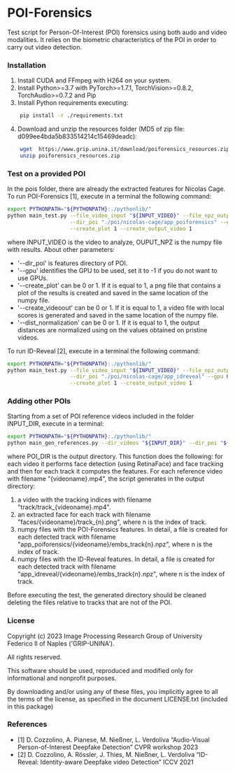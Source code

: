 # POI-Forensics

Test script for Person-Of-Interest (POI) forensics using both audo and video modalities.
It relies on the biometric characteristics of the POI in order to carry out video detection.

### Installation
1.	Install CUDA and FFmpeg with H264 on your system.
2.  Install Python>=3.7 with PyTorch>=1.7.1, TorchVision>=0.8.2, TorchAudio>=0.7.2 and Pip
3.	Install Python requirements executing:
```bash
    pip install -r ./requirements.txt
```
4.	Download and unzip the resources folder (MD5 of zip file: d099ee4bda5b833514214c15469deadc):
```bash
    wget  https://www.grip.unina.it/download/poiforensics_resources.zip
    unzip poiforensics_resources.zip
```

### Test on a provided POI
In the pois folder, there are already the extracted features for Nicolas Cage.
To run POI-Forensics [1], execute in a terminal the following command:
```bash
export PYTHONPATH="${PYTHONPATH}:./pythonlib/"
python main_test.py --file_video_input "${INPUT_VIDEO}" --file_npz_output "${OUPUT_NPZ}" \
                    --dir_poi "./poi/nicolas-cage/app_poiforensics" --gpu 0 \
                    --create_plot 1 --create_output_video 1
```

where INPUT_VIDEO is the video to analyze, OUPUT_NPZ is the numpy file with results.
About other parameters:
- '--dir_poi' is features directory of POI.
- '--gpu' identifies the GPU to be used, set it to -1 if you do not want to use GPUs.
- '--create_plot' can be 0 or 1. If it is equal to 1, a png file that contains a plot of the results is created and saved in the same location of the numpy file.
- '--create_videoout' can be 0 or 1. If it is equal to 1, a video file with local scores is generated and saved in the same location of the numpy file.
- '--dist_normalization' can be 0 or 1. If it is equal to 1, the output distances are normalized using on the values obtained on pristine videos.

To run ID-Reveal [2], execute in a terminal the following command:
```bash
export PYTHONPATH="${PYTHONPATH}:./pythonlib/"
python main_test.py --file_video_input "${INPUT_VIDEO}" --file_npz_output "${OUPUT_NPZ}" \
                    --dir_poi "./poi/nicolas-cage/app_idreveal" --gpu 0 \
                    --create_plot 1 --create_output_video 1
```


### Adding other POIs
Starting from a set of POI reference videos included in the folder INPUT_DIR, execute in a terminal:
```bash
export PYTHONPATH="${PYTHONPATH}:./pythonlib/"
python main_gen_references.py --dir_videos "${INPUT_DIR}" --dir_poi "${POI_DIR}" --gpu 0
```
where POI_DIR is the output directory. This function does the following: for each video it performs face detection (using RetinaFace) and face tracking and then for each track it computes the features.
For each reference video with filename "{videoname}.mp4", the script generates in the output directory:
1.	a video with the tracking indices with filename "track/track_{videoname}.mp4".
2.	an extracted face for each track with filename "faces/{videoname}/track_{n}.png", where n is the index of track.
3.	numpy files with the POI-Forensics features. In detail, a file is created for each detected track with filename "app_poiforensics/{videoname}/embs_track{n}.npz", where n is the index of track.
4.  numpy files with the ID-Reveal features. In detail, a file is created for each detected track with filename "app_idreveal/{videoname}/embs_track{n}.npz", where n is the index of track.

Before executing the test, the generated directory should be cleaned deleting the files relative to tracks that are not of the POI.

### License
Copyright (c) 2023 Image Processing Research Group of University Federico II of Naples ('GRIP-UNINA').

All rights reserved.

This software should be used, reproduced and modified only for informational and nonprofit purposes.

By downloading and/or using any of these files, you implicitly agree to all the
terms of the license, as specified in the document LICENSE.txt
(included in this package) 

### References
- [1] D. Cozzolino, A. Pianese, M. Nießner, L. Verdoliva “Audio-Visual Person-of-Interest Deepfake Detection” CVPR workshop 2023
- [2] D. Cozzolino, A. Rössler, J. Thies, M. Nießner, L. Verdoliva “ID-Reveal: Identity-aware Deepfake video Detection” ICCV 2021
